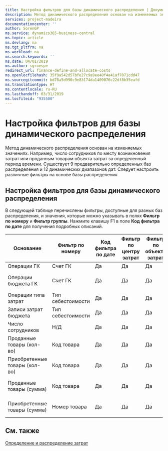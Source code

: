 ```yaml
---
title: Настройка фильтров для базы динамического распределения | Документы Майкрософт
description: Метод динамического распределения основан на изменяемых значениях. Например, число сотрудников по месту возникновения затрат или проданным товарам объекта затрат за определенный период времени. Существует 9 предварительно определенных баз распределения и 12 динамических диапазонов дат. Следует настроить различные фильтры на основе базы распределения.
services: project-madeira
documentationcenter: ''
author: SorenGP
ms.service: dynamics365-business-central
ms.topic: article
ms.devlang: na
ms.tgt_pltfrm: na
ms.workload: na
ms.search.keywords: ''
ms.date: 04/01/2019
ms.author: sgroespe
redirect_url: finance-define-and-allocate-costs
ms.openlocfilehash: 35f9a542d57bfe27c9a9ee48f4a41af7071cdd47
ms.sourcegitcommit: bd78a5d990c9e83174da1409076c22df8b35eafd
ms.translationtype: HT
ms.contentlocale: ru-RU
ms.lasthandoff: 03/31/2019
ms.locfileid: "935500"
---
```

# <a name="setting-filters-for-dynamic-allocation-bases"></a>Настройка фильтров для базы динамического распределения
Метод динамического распределения основан на изменяемых значениях. Например, число сотрудников по месту возникновения затрат или проданным товарам объекта затрат за определенный период времени. Существует 9 предварительно определенных баз распределения и 12 динамических диапазонов дат. Следует настроить различные фильтры на основе базы распределения.  

## <a name="setting-filters-for-dynamic-allocation-bases"></a>Настройка фильтров для базы динамического распределения  
 В следующей таблице перечислены фильтры, доступные для разных баз распределения, и значения, которые можно указывать в полях **Фильтр по номеру** и **Фильтр группы**. Нажмите клавишу F1 в поле **Код фильтра по дате** для получения подробных описаний.  

|**Основание**|**Фильтр по номеру**|**Код фильтра по дате**|**Фильтр по центру затрат**|**Фильтр по объекту затрат**|**Фильтр группы**|  
|--------------|----------------------------------------|----------------------------------------------|------------------------------------------------|------------------------------------------------|------------------------------------------|  
|Операции ГК|Счет ГК|Да|Да|Да|Н/Д|  
|Операции бюджета ГК|Счет ГК|Да|Да|Да|Название бюджета ГК|  
|Операции типа затрат|Тип себестоимости|Да|Да|Да|Н/Д|  
|Записи затрат бюджета|Тип себестоимости|Да|Да|Да|Название бюджета|  
|Число сотрудников|Н/Д|Да|Да|Да|Н/Д|  
|Проданные товары (кол-во)|Код товара|Да|Да|Да|Учетная группа товаров|  
|Приобретенные товары (кол-во)|Код товара|Да|Да|Да|Учетная группа товаров|  
|Проданные товары (сумма)|Код товара|Да|Да|Да|Учетная группа товаров|  
|Приобретенные товары (сумма)|Номер товара|Да|Да|Да|Учетная группа товаров|  

## <a name="see-also"></a>См. также  
[Определение и распределение затрат](finance-define-and-allocate-costs.md)
